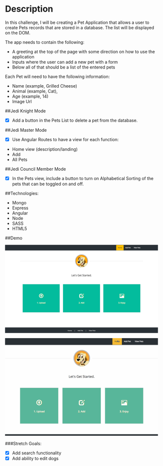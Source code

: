 # Description

In this challenge, I will be creating a Pet Application that allows a user to create Pets records that are stored in a database. The list will be displayed on the DOM.

The app needs to contain the following:

* A greeting at the top of the page with some direction on how to use the application
* Inputs where the user can add a new pet with a form
* Below all of that should be a list of the entered pets

Each Pet will need to have the following information:

* Name (example, Grilled Cheese)
* Animal (example, Cat),
* Age (example, 14)
* Image Url

##Jedi Knight Mode
* [x] Add a button in the Pets List to delete a pet from the database.

##Jedi Master Mode
* [x] Use Angular Routes to have a view for each function:

* Home view (description/landing)
* Add
* All Pets

##Jedi Council Member Mode
* [x] In the Pets view, include a button to turn on Alphabetical Sorting of the pets that can be toggled on and off.

##Technologies:
* Mongo
* Express
* Angular
* Node
* SASS
* HTML5

##Demo

<p align="center">
  <img src="public/images/home.png?raw=true" alt="ERD"/>
</p>

<p align="center">
  <img src="public/images/demo.gif?raw=true" alt="ERD"/>
</p>

###Stretch Goals:

* [x] Add search functionality
* [x] Add ability to edit dogs
